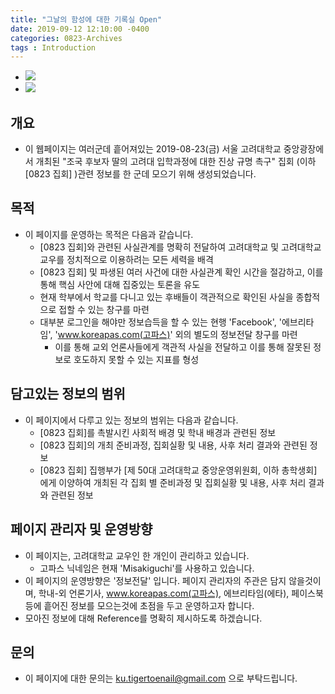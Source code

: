 ```yaml
---
title: "그날의 함성에 대한 기록실 Open"
date: 2019-09-12 12:10:00 -0400
categories: 0823-Archives
tags : Introduction
---
```


- ![](/assets/img/1.jpg)
- ![](/assets/img/2.jpg)


## 개요
* 이 웹페이지는 여러군데 흩어져있는 2019-08-23(금) 서울 고려대학교 중앙광장에서 개최된 "조국 후보자 딸의 고려대 입학과정에 대한 진상 규명 촉구" 집회 (이하 [0823 집회] )관련 정보를 한 군데 모으기 위해 생성되었습니다. 

## 목적
* 이 페이지를 운영하는 목적은 다음과 같습니다. 
    * [0823 집회]와 관련된 사실관계를 명확히 전달하여 고려대학교 및 고려대학교 교우를 정치적으로 이용하려는 모든 세력을 배격
    * [0823 집회] 및 파생된 여러 사건에 대한 사실관계 확인 시간을 절감하고, 이를 통해 핵심 사안에 대해 집중있는 토론을 유도
    * 현재 학부에서 학교를 다니고 있는 후배들이 객관적으로 확인된 사실을 종합적으로 접할 수 있는 창구를 마련
    * 대부분 로그인을 해야만 정보습득을 할 수 있는 현행 'Facebook', '에브리타임', 'www.koreapas.com(고파스)' 외의 별도의 정보전달 창구를 마련
        * 이를 통해 교외 언론사들에게 객관적 사실을 전달하고 이를 통해 잘못된 정보로 호도하지 못할 수 있는 지표를 형성

## 담고있는 정보의 범위
* 이 페이지에서 다루고 있는 정보의 범위는 다음과 같습니다. 
    * [0823 집회]를 촉발시킨 사회적 배경 및 학내 배경과 관련된 정보
    * [0823 집회]의 개최 준비과정, 집회실황 및 내용, 사후 처리 결과와 관련된 정보
    * [0823 집회] 집행부가 [제 50대 고려대학교 중앙운영위원회, 이하 총학생회] 에게 이양하여 개최된 각 집회 별 준비과정 및 집회실황 및 내용, 사후 처리 결과와 관련된 정보

## 페이지 관리자 및 운영방향
* 이 페이지는, 고려대학교 교우인 한 개인이 관리하고 있습니다.
    * 고파스 닉네임은 현재 'Misakiguchi'를 사용하고 있습니다.
* 이 페이지의 운영방향은 '정보전달' 입니다. 페이지 관리자의 주관은 담지 않을것이며, 학내-외 언론기사, www.koreapas.com(고파스), 에브리타임(에타), 페이스북 등에 흩어진 정보를 모으는것에 초점을 두고 운영하고자 합니다. 
* 모아진 정보에 대해 Reference를 명확히 제시하도록 하겠습니다.

## 문의
* 이 페이지에 대한 문의는 ku.tigertoenail@gmail.com 으로 부탁드립니다.
